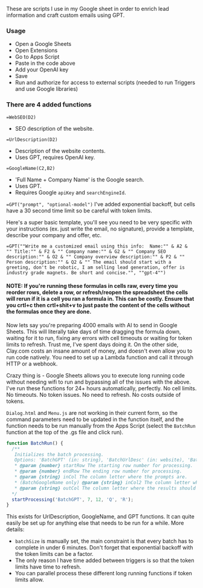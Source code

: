 These are scripts I use in my Google sheet in order to enrich lead information and craft custom emails using GPT.

### Usage

- Open a Google Sheets
- Open Extensions
- Go to Apps Script
- Paste in the code above
- Add your OpenAI key
- Save
- Run and authorize for access to external scripts (needed to run Triggers and use Google libraries)

### There are 4 added functions

`=WebSEO(D2)`

- SEO description of the website.

`=UrlDescription(D2)`

- Description of the website contents.
- Uses GPT, requires OpenAI key.

`=GoogleName(C2,B2)`

- 'Full Name + Company Name' is the Google search.
- Uses GPT.
- Requires Google `apiKey` and `searchEngineId`.

`=GPT("prompt", "optional-model")`
I've added exponential backoff, but cells have a 30 second time limit so be careful with token limits.

Here's a super basic template, you'll see you need to be very specific with your instructions (ex. just write the email, no signature), provide a template, describe your company and offer, etc.

`=GPT(""Write me a customized email using this info: 
Name:"" & A2 & 
""
Title:"" & F2 &
""
Company name:"" & G2 &
""
Company SEO description:"" & O2 &
""
Company overview description:"" & P2 &
""
Person description:"" & Q2 &
""
The email should start with a greeting, don't be robotic, I am selling lead generation, offer is industry grade magnets. Be short and concise."", ""gpt-4"")`

#### NOTE: If you're running these formulas in cells raw, every time you reorder rows, delete a row, or refresh/reopen the spreadsheet the cells will rerun if it is a cell you ran a formula in. This can be costly. Ensure that you crtl+c then crtl+shit+v to just paste the content of the cells without the formulas once they are done.

Now lets say you're preparing 4000 emails with AI to send in Google Sheets. This will literally take days of time dragging the formula down, waiting for it to run, fixing any errors with cell timeouts or waiting for token limits to refresh. Trust me, I've spent days doing it. On the other side, Clay.com costs an insane amount of money, and doesn't even allow you to run code natively. You need to set up a Lambda function and call it through HTTP or a webhook.

Crazy thing is - Google Sheets allows you to execute long running code without needing wifi to run and bypassing all of the issues with the above. I've run these functions for 24+ hours automatically, perfectly. No cell limits. No timeouts. No token issues. No need to refresh. No costs outside of tokens.

`Dialog.html` and `Menu.js` are not working in their current form, so the command parameters need to be updated in the function itself, and the function needs to be run manually from the Apps Script (select the `BatchRun` function at the top of the .gs file and click run).

```javascript
function BatchRun() {
  /** 
   Initializes the batch processing.
   Options: 'BatchGPT' (in: string), 'BatchUrlDesc' (in: website), 'BatchGoogleName' (in: name, company name)
   * @param {number} startRow The starting row number for processing.
   * @param {number} endRow The ending row number for processing.
   * @param {string} inCol The column letter where the prompts are.
   * (BatchGoogleName only) @param {string} inCol2 The column letter where the prompts are.
   * @param {string} outCol The column letter where the results should be written.
  */
  startProcessing('BatchGPT', 7, 12, 'Q', 'R');
}
```

This exists for UrlDescription, GoogleName, and GPT functions. It can quite easily be set up for anything else that needs to be run for a while. More details:

- `batchSize` is manually set, the main constraint is that every batch has to complete in under 6 minutes. Don't forget that exponential backoff with the token limits can be a factor.
- The only reason I have time added between triggers is so that the token limits have time to refresh.
- You can parallel process these different long running functions if token limits allow.
